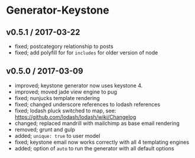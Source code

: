 # Generator-Keystone

## v0.5.1 / 2017-03-22

* fixed; postcategory relationship to posts
* fixed; add polyfill for for `includes` for older version of node

## v0.5.0 / 2017-03-09

* improved; keystone generator now uses keystone 4.
* improved; moved jade view engine to pug
* fixed; nunjucks template rendering
* fixed; changed underscore references to lodash references
* fixed; lodash pluck switched to map, see: https://github.com/lodash/lodash/wiki/Changelog
* changed; replaced mandrill with mailchimp as base email rendering
* removed; grunt and gulp
* added; `unique: true` to user model
* fixed; keystone email now works correctly with all 4 templating engines
* added; option of `auto` to run the generator with all default options
